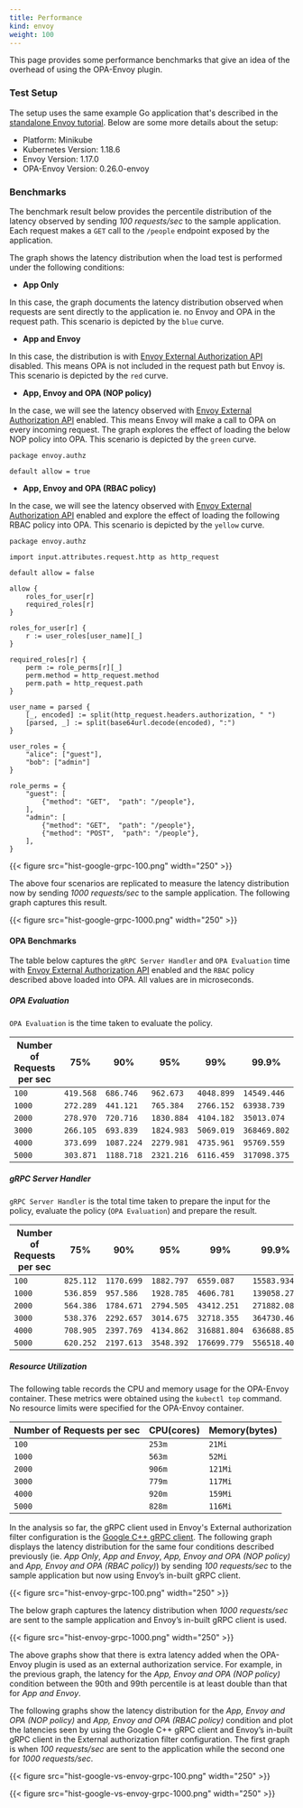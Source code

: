 ```yaml
---
title: Performance
kind: envoy
weight: 100
---
```


This page provides some performance benchmarks that give an idea of the overhead of using the OPA-Envoy plugin.

### Test Setup

The setup uses the same example Go application that's described in the [standalone Envoy tutorial](../envoy-tutorial-standalone-envoy#steps). Below
are some more details about the setup:

* Platform: Minikube
* Kubernetes Version: 1.18.6
* Envoy Version: 1.17.0
* OPA-Envoy Version: 0.26.0-envoy

### Benchmarks

The benchmark result below provides the percentile distribution of the latency observed by sending *100 requests/sec*
to the sample application. Each request makes a `GET` call to the `/people` endpoint exposed by the application.

The graph shows the latency distribution when the load test is performed under the following conditions:

* **App Only**

In this case, the graph documents the latency distribution observed when requests are
sent directly to the application ie. no Envoy and OPA in the request path. This scenario is depicted by the
`blue` curve.

* **App and Envoy**

In this case, the distribution is with [Envoy External Authorization API](https://www.envoyproxy.io/docs/envoy/latest/intro/arch_overview/security/ext_authz_filter.html) disabled. This means
OPA is not included in the request path but Envoy is. This scenario is depicted by the `red` curve.

* **App, Envoy and OPA (NOP policy)**

In the case, we will see the latency observed with [Envoy External Authorization API](https://www.envoyproxy.io/docs/envoy/latest/intro/arch_overview/security/ext_authz_filter.html) enabled. This means
Envoy will make a call to OPA on every incoming request. The graph explores the effect of loading the below NOP policy into
OPA. This scenario is depicted by the `green` curve.

```live:nop_example:module:read_only
package envoy.authz

default allow = true
```

* **App, Envoy and OPA (RBAC policy)**

In the case, we will see the latency observed with [Envoy External Authorization API](https://www.envoyproxy.io/docs/envoy/latest/intro/arch_overview/security/ext_authz_filter.html) enabled and
explore the effect of loading the following RBAC policy into OPA. This scenario is depicted by the `yellow` curve.

```live:rbac_example:module:read_only
package envoy.authz

import input.attributes.request.http as http_request

default allow = false

allow {
    roles_for_user[r]
    required_roles[r]
}

roles_for_user[r] {
    r := user_roles[user_name][_]
}

required_roles[r] {
    perm := role_perms[r][_]
    perm.method = http_request.method
    perm.path = http_request.path
}

user_name = parsed {
    [_, encoded] := split(http_request.headers.authorization, " ")
    [parsed, _] := split(base64url.decode(encoded), ":")
}

user_roles = {
    "alice": ["guest"],
    "bob": ["admin"]
}

role_perms = {
    "guest": [
        {"method": "GET",  "path": "/people"},
    ],
    "admin": [
        {"method": "GET",  "path": "/people"},
        {"method": "POST",  "path": "/people"},
    ],
}
```

{{< figure src="hist-google-grpc-100.png" width="250" >}}

The above four scenarios are replicated to measure the latency distribution now by sending *1000 requests/sec*
to the sample application. The following graph captures this result.

{{< figure src="hist-google-grpc-1000.png" width="250" >}}

#### OPA Benchmarks

The table below captures the `gRPC Server Handler` and `OPA Evaluation` time with [Envoy External Authorization API](https://www.envoyproxy.io/docs/envoy/latest/intro/arch_overview/security/ext_authz_filter.html) enabled and the
`RBAC` policy described above loaded into OPA. All values are in microseconds.

##### OPA Evaluation

`OPA Evaluation` is the time taken to evaluate the policy.

| Number of Requests per sec | 75% | 90% | 95% | 99% | 99.9% | 99.99% | Mean | Median |
|--------------------------|---|---|---|---|-----|------|----|------|
| `100` | `419.568` | `686.746` | `962.673` | `4048.899` | `14549.446` | `14680.476` | `467.001` | `311.939` |
| `1000` | `272.289` | `441.121` | `765.384` | `2766.152` | `63938.739` | `65609.013` | `380.009` | `207.277` |
| `2000` | `278.970` | `720.716` | `1830.884` | `4104.182` | `35013.074` | `35686.142` | `450.875` | `178.829` |
| `3000` | `266.105` | `693.839` | `1824.983` | `5069.019` | `368469.802` | `375877.246` | `971.173` | `175.948` |
| `4000` | `373.699` | `1087.224` | `2279.981` | `4735.961` | `95769.559` | `96310.587` | `665.828` | `218.180` |
| `5000` | `303.871` | `1188.718` | `2321.216` | `6116.459` | `317098.375` | `325740.476` | `865.961` | `188.054` |

##### gRPC Server Handler

`gRPC Server Handler` is the total time taken to prepare the input for the policy, evaluate the policy (`OPA Evaluation`)
and prepare the result.

| Number of Requests per sec | 75% | 90% | 95% | 99% | 99.9% | 99.99% | Mean | Median |
|--------------------------|---|---|---|---|-----|------|----|------|
| `100` | `825.112` | `1170.699` | `1882.797` | `6559.087` | `15583.934` | `15651.395` | `862.647` | `613.916` |
| `1000` | `536.859` | `957.586` | `1928.785` | `4606.781` | `139058.276` | `141515.222` | `884.912` | `397.676` |
| `2000` | `564.386` | `1784.671` | `2794.505` | `43412.251` | `271882.085` | `272075.761` | `2008.655` | `351.330` |
| `3000` | `538.376` | `2292.657` | `3014.675` | `32718.355` | `364730.469` | `370538.309` | `1799.534` | `322.755` |
| `4000` | `708.905` | `2397.769` | `4134.862` | `316881.804` | `636688.855` | `637773.152` | `7054.173` | `400.242` |
| `5000` | `620.252` | `2197.613` | `3548.392` | `176699.779` | `556518.400` | `558795.978` | `4581.492` | `339.063` |

##### Resource Utilization

The following table records the CPU and memory usage for the OPA-Envoy container. These metrics were obtained using the
`kubectl top` command. No resource limits were specified for the OPA-Envoy container.

| Number of Requests per sec | CPU(cores) | Memory(bytes) |
|--------------------------|---|---|
| `100` | `253m` | `21Mi` |
| `1000` | `563m` | `52Mi` |
| `2000` | `906m` | `121Mi` |
| `3000` | `779m` | `117Mi` |
| `4000` | `920m` | `159Mi` |
| `5000` | `828m` | `116Mi` |

In the analysis so far, the gRPC client used in Envoy's External authorization filter configuration is the [Google C++ gRPC client](https://github.com/grpc/grpc).
The following graph displays the latency distribution for the same four conditions described previously (ie. *App Only*,
*App and Envoy*, *App, Envoy and OPA (NOP policy)* and *App, Envoy and OPA (RBAC policy)*) by sending *100 requests/sec*
to the sample application but now using Envoy’s in-built gRPC client.

{{< figure src="hist-envoy-grpc-100.png" width="250" >}}

The below graph captures the latency distribution when *1000 requests/sec* are sent to the sample application and
Envoy’s in-built gRPC client is used.

{{< figure src="hist-envoy-grpc-1000.png" width="250" >}}

The above graphs show that there is extra latency added when the OPA-Envoy plugin is used as an external authorization service.
For example, in the previous graph, the latency for the *App, Envoy and OPA (NOP policy)* condition between the 90th and 99th percentile
is at least double than that for *App and Envoy*.

The following graphs show the latency distribution for the *App, Envoy and OPA (NOP policy)* and *App, Envoy and OPA (RBAC policy)*
condition and plot the latencies seen by using the Google C++ gRPC client and Envoy’s in-built gRPC client in the
External authorization filter configuration. The first graph is when *100 requests/sec* are sent to the application
while the second one for *1000 requests/sec*.

{{< figure src="hist-google-vs-envoy-grpc-100.png" width="250" >}}

{{< figure src="hist-google-vs-envoy-grpc-1000.png" width="250" >}}
